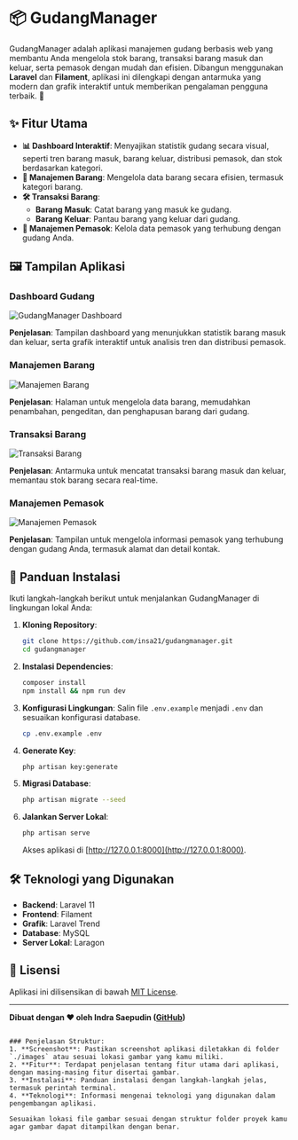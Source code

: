 # 📦 GudangManager

GudangManager adalah aplikasi manajemen gudang berbasis web yang membantu Anda mengelola stok barang, transaksi barang masuk dan keluar, serta pemasok dengan mudah dan efisien. Dibangun menggunakan **Laravel** dan **Filament**, aplikasi ini dilengkapi dengan antarmuka yang modern dan grafik interaktif untuk memberikan pengalaman pengguna terbaik. 🎉

## ✨ Fitur Utama

-   **📊 Dashboard Interaktif**: Menyajikan statistik gudang secara visual, seperti tren barang masuk, barang keluar, distribusi pemasok, dan stok berdasarkan kategori.
-   **📂 Manajemen Barang**: Mengelola data barang secara efisien, termasuk kategori barang.
-   **🛠️ Transaksi Barang**:
    -   **Barang Masuk**: Catat barang yang masuk ke gudang.
    -   **Barang Keluar**: Pantau barang yang keluar dari gudang.
-   **🤝 Manajemen Pemasok**: Kelola data pemasok yang terhubung dengan gudang Anda.

## 🖼️ Tampilan Aplikasi

### Dashboard Gudang

![GudangManager Dashboard](./images/dashboard_screenshot.png)

**Penjelasan**: Tampilan dashboard yang menunjukkan statistik barang masuk dan keluar, serta grafik interaktif untuk analisis tren dan distribusi pemasok.

### Manajemen Barang

![Manajemen Barang](./images/barang_screenshot.png)

**Penjelasan**: Halaman untuk mengelola data barang, memudahkan penambahan, pengeditan, dan penghapusan barang dari gudang.

### Transaksi Barang

![Transaksi Barang](./images/transaksi_screenshot.png)

**Penjelasan**: Antarmuka untuk mencatat transaksi barang masuk dan keluar, memantau stok barang secara real-time.

### Manajemen Pemasok

![Manajemen Pemasok](./images/pemasok_screenshot.png)

**Penjelasan**: Tampilan untuk mengelola informasi pemasok yang terhubung dengan gudang Anda, termasuk alamat dan detail kontak.

## 🚀 Panduan Instalasi

Ikuti langkah-langkah berikut untuk menjalankan GudangManager di lingkungan lokal Anda:

1. **Kloning Repository**:

    ```bash
    git clone https://github.com/insa21/gudangmanager.git
    cd gudangmanager
    ```

2. **Instalasi Dependencies**:

    ```bash
    composer install
    npm install && npm run dev
    ```

3. **Konfigurasi Lingkungan**:
   Salin file `.env.example` menjadi `.env` dan sesuaikan konfigurasi database.

    ```bash
    cp .env.example .env
    ```

4. **Generate Key**:

    ```bash
    php artisan key:generate
    ```

5. **Migrasi Database**:

    ```bash
    php artisan migrate --seed
    ```

6. **Jalankan Server Lokal**:
    ```bash
    php artisan serve
    ```
    Akses aplikasi di [http://127.0.0.1:8000](http://127.0.0.1:8000).

## 🛠️ Teknologi yang Digunakan

-   **Backend**: Laravel 11
-   **Frontend**: Filament
-   **Grafik**: Laravel Trend
-   **Database**: MySQL
-   **Server Lokal**: Laragon

## 📝 Lisensi

Aplikasi ini dilisensikan di bawah [MIT License](./LICENSE).

---

**Dibuat dengan ❤️ oleh Indra Saepudin ([GitHub](https://github.com/insa21))**

```

### Penjelasan Struktur:
1. **Screenshot**: Pastikan screenshot aplikasi diletakkan di folder `./images` atau sesuai lokasi gambar yang kamu miliki.
2. **Fitur**: Terdapat penjelasan tentang fitur utama dari aplikasi, dengan masing-masing fitur disertai gambar.
3. **Instalasi**: Panduan instalasi dengan langkah-langkah jelas, termasuk perintah terminal.
4. **Teknologi**: Informasi mengenai teknologi yang digunakan dalam pengembangan aplikasi.

Sesuaikan lokasi file gambar sesuai dengan struktur folder proyek kamu agar gambar dapat ditampilkan dengan benar.
```
